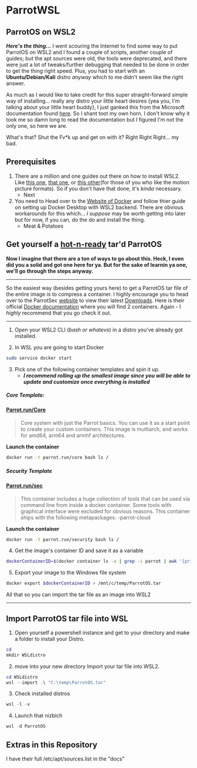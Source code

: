 ParrotWSL
===========
ParrotOS on WSL2
-------------------

**_Here's the thing..._** I went scouring the Internet to find some way to put ParrotOS on WSL2 and I found a couple of scripts, another couple of guides; but the apt sources were old, the tools were deprecated, and there were just a lot of tweaks/further debugging that needed to be done in order to get the thing right speed. Plus, you had to start with an **Ubuntu/Debian/Kali** distro _anyway_ which to me didn't seem like the right answer. 

As much as I would like to take credit for this super straight-forward simple way of installing... really any distro your little heart desires {yea you, I'm talking about your little heart buddy}, I just ganked this from the Microsoft documentation found [here](https://learn.microsoft.com/en-us/windows/wsl/use-custom-distro). So I shant toot my own horn. I don't know why it took me so damn long to read the documentation but I figured I'm not the only one, so here we are.

What's that? Shut the Fv\*k up and get on with it? Right Right Right... my bad.

Prerequisites 
-------------

1. There are a million and one guides out there on how to install WSL2.  Like [this one](https://learn.microsoft.com/en-us/windows/wsl/install), [that one](https://www.ceos3c.com/wsl-2/install-wsl2-with-windows-terminal/#:~:text=Install%20WSL2%20on%20Windows%20-%20The%20Easiest%20Way,3%20Step%203%20-%20Initial%20Ubuntu%20Setup%20), or [this other](https://youtu.be/VMZH9Pj2dXw)\(for those of you who like the motion picture formats\). So if you don't have that done, it's *kinda* necessary.
   - Next
2. You need to Head over to the [Website of Docker](https://docs.docker.com/desktop/install/windows-install/) and follow thier guide on setting up Docker Desktop with WSL2 backend. There are obvious workarounds for this which... *I suppose* may be worth getting into later but for now, if you can, do the do and install the thing.
   - Meat & Potatoes

 Get yourself a [hot-n-ready](https://littlecaesars.com/) tar'd ParrotOS
 -----------
**Now I imagine that there are a ton of ways to go about this.  Heck, I even did you a solid and got one here for ya.  But for the sake of learnin ya one, we'll go through the steps anyway.**

___

So the easiest way \(besides getting yours here\) to get a ParrotOS tar file of the entire image is to compress a container. I  highly encourage you to head over to the ParrotSec [website](https://parrotsec.org) to view their latest [Downloads](https://parrotsec.org/download/). Here is their official [Docker documentation](https://parrotsec.org/docs/cloud/parrot-on-docker/) where you will find 2 containers.  Again - I *highly* recommend that you go check it out.  
___
1. Open your WSL2 CLI (*bash or whatevs*) in a distro you've already got installed.

2. In WSL you are going to start Docker
```bash
sudo service docker start
```
3. Pick one of the following container templates and spin it up.
   + **_I recommend rolling up the smallest image since you will be able to update and customize once everything is installed_**

##### Core Template:
#### [Parrot.run/Core](https://parrotsec.org/docs/cloud/parrot-on-docker/#parrotruncore)
  >Core system with just the Parrot basics. You can use it as a start point to create your custom containers.
  >This image is multiarch, and works for amd64, arm64 and armhf architectures.

  **__Launch the container__**
  ```bash
  docker run -t parrot.run/core bash ls /
  ```
##### Security Template
#### [Parrot.run/sec](https://parrotsec.org/docs/cloud/parrot-on-docker/#parrotrunsecurity)
  >This container includes a huge collection of tools that can be used via command line from inside a docker container.
  >Some tools with graphical interface were excluded for obvious reasons.
  >This container ships with the following metapackages:
  > -parrot-cloud

  **__Launch the container__**
  ```bash
  docker run -t parrot.run/security bash ls /
  ```
  
  4. Get the image's container ID and save it as a variable 
  ```bash
  dockerContainerID=$(docker container ls -a | grep -i parrot | awk '{print $1}')
  ```
  5. Export your image to the Windows file system
  ```bash
  docker export $dockerContainerID > /mnt/c/temp/ParrotOS.tar
  ```
  All that so you can import the tar file as an image into WSL2
 ___
 
 Import ParrotOS tar file into WSL
 ---
 
  1. Open yourself a powershell instance and get to your <User> directory and make a folder to install your Distro.
  ```powershell
  cd
  mkdir WSLdistro
  ```
  
  2. move into your new directory Import your tar file into WSL2.
  ```powershell
  cd WSLdistro
  wsl --import .\ "C:\temp\ParrotOS.tar"
  ```
  3. Check installed distros
  ```powershell
  wsl -l -v
  ```
  4. Launch that nizbich
  ```powershell
  wsl -d ParrotOS
  ```
  
Extras in this Repository
---
I have their full /etc/apt/sources.list in the "docs"
